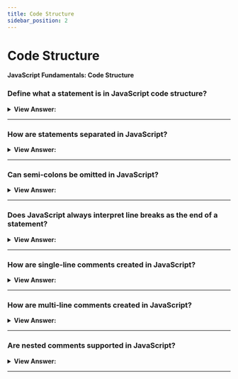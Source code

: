 ```yaml
---
title: Code Structure
sidebar_position: 2
---
```


# Code Structure

**JavaScript Fundamentals: Code Structure**

<head>
  <title>Code Structure - JavaScript Frontend Interview Questions & Answers</title>
  <meta charSet="utf-8" />
</head>

### Define what a statement is in JavaScript code structure?

<details>
  <summary><strong>View Answer:</strong></summary>
  <div>
  <div><strong>Interview Response:</strong> Statements are syntax constructs and commands that perform actions. Usually, statements are written on separate lines to make the code more readable.
  </div><br />
  <div><strong>Technical Response:</strong> Statements are used in JavaScript to control its program flow. Unlike properties, methods, and events, which are fundamentally tied to the object that owns them, statements are designed to work independently of any JavaScript object.
  </div><br />
  <div><strong className="codeExample">Code Example:</strong><br /><br />
  <img src='/img/code-structure/define-what-a-statement-is-in-javascript-code-structure.svg' alt="The Script Tag Code Snippet" />
  </div>
  </div>
</details>

---

### How are statements separated in JavaScript?

<details>
  <summary><strong>View Answer:</strong></summary>
  <div>
  <div><strong>Interview Response:</strong>  Statements are separated in JavaScript with the implementation of a semi-colon.</div>
  </div><br />
  <div><strong className="codeExample">Code Example:</strong><br /><br />
  <img src='/img/code-structure/how-are-statements-separated-in-javascript.svg' alt="JavaScript Statements" />
  </div>
</details>

---

### Can semi-colons be omitted in JavaScript?

<details>
  <summary><strong>View Answer:</strong></summary>
  <div>
  <div><strong>Interview Response:</strong> Yes, but it is not recommended.</div><br />
  <div><strong>Technical Response:</strong> Yes, but it is not considered good code etiquette and should not be done. JavaScript interprets the line break as an “implicit” semicolon. In the JavaScript community, we call this an automatic semicolon insertion.
  </div><br />
  <div><strong className="codeExample">Code Example:</strong><br /><br />
  <img src='/img/code-structure/can-semi-colons-be-omitted-in-javascript.svg' alt="JavaScript Statements" />
  </div>
  </div>
</details>

---

### Does JavaScript always interpret line breaks as the end of a statement?

<details>
  <summary><strong>View Answer:</strong></summary>
  <div>
  <div><strong>Interview Response:</strong> There are cases when a newline does not mean a semicolon and may result in an error.</div><br />
  <div><strong>Technical Response:</strong> There are cases when a newline does not mean a semicolon and may result in an error. The recommendation is to put semicolons between statements even if they are separated by newlines. This rule is widely adopted by the JavaScript community.
  </div><br />
  <div><strong className="codeExample">Code Example:</strong><br /><br />
  <img src='/img/code-structure/does-javascript-always-interpret-line-breaks-as-the-end-of-a-statement.svg' alt="JavaScript Statements" />
  </div>
  </div>
</details>

---

### How are single-line comments created in JavaScript?

<details>
  <summary><strong>View Answer:</strong></summary>
  <div>
  <div><strong>Interview Response:</strong> Single-line comments start with two forward slash characters `//`.</div>
  </div><br />
  <div><strong className="codeExample">Code Example:</strong><br /><br />
  <img src='/img/code-structure/how-are-single-line-comments-created-in-javascript.svg' alt="JavaScript Statements" />
  </div>
</details>

---

### How are multi-line comments created in JavaScript?

<details>
  <summary><strong>View Answer:</strong></summary>
  <div>
  <div><strong>Interview Response:</strong> Multiline comments start with a forward slash and an asterisk <strong>/*</strong> and end with an asterisk and a forward slash <strong>*/</strong>.</div>
  </div><br />
  <div><strong className="codeExample">Code Example:</strong><br /><br />
  <img src='/img/code-structure/how-are-multi-line-comments-created-in-javascript.svg' alt="JavaScript Statements" />
  </div>
</details>

---

### Are nested comments supported in JavaScript?

<details>
  <summary><strong>View Answer:</strong></summary>
  <div>
  <div><strong>Interview Response:</strong> No, nested comments are not supported in JavaScript comments. It will result in a syntax error.</div>
  </div><br />
  <div><strong className="codeExample">Code Example:</strong><br /><br />
  <img src='/img/code-structure/are-nested-comments-supported-in-javascript.svg' alt="Nested Comments" />
  </div>
</details>

---
